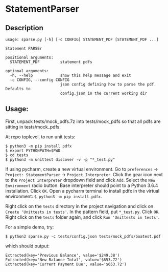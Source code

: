 # StatementParser

## Description

```
usage: sparse.py [-h] [-c CONFIG] STATEMENT_PDF [STATEMENT_PDF ...]

Statement PARSEr

positional arguments:
  STATEMENT_PDF         statement pdfs

optional arguments:
  -h, --help            show this help message and exit
  -c CONFIG, --config CONFIG
                        json config defining how to parse the pdf. Defaults to
                        config.json in the current working dir
```

## Usage:

First, unpack tests/mock_pdfs.7z into tests/mock_pdfs so that all pdfs are sitting in tests/mock_pdfs.

At repo toplevel, to run unit tests:
   
```
$ python3 -m pip install pdfx
$ export PYTHONPATH=$PWD
$ cd tests
$ python3 -m unittest discover -v -p "*_test.py"
```

If using pycharm, create a new virtual environment. Go to `preferences` -> `Project: StatementParser` -> `Project Interpreter`. Click the gear icon next to the `Project Interpreter` dropdown field and click `Add`. Select the `New Environment` radio button. Base interpreter should point to a Python 3.6.4 installation. Click `OK`. Open a pycharm terminal to install pdfx in the virtual environment: `$ python3 -m pip install pdfx`.

Right click on the `tests` directory in the project navigation and click on `Create 'Unittests in tests'`. In the pattern field, put `*_test.py`. Click `OK`. Right click on the `tests` folder again, and click `Run 'Unittests in tests'`.

For a simple demo, try:

```
$ python3 sparse.py -c tests/config.json tests/mock_pdfs/boatest.pdf
```

which should output:

```
Extracted(key='Previous Balance', value='$249.38')
Extracted(key='New Balance Total', value='$653.72')
Extracted(key='Current Payment Due', value='$653.72')
```
